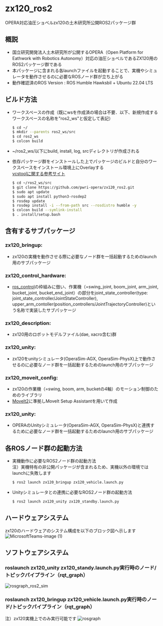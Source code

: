 # zx120_ros2
OPERA対応油圧ショベルzx120の土木研究所公開ROS2パッケージ群

## 概説
- 国立研究開発法人土木研究所が公開するOPERA（Open Platform for Eathwork with Robotics Autonomy）対応の油圧ショベルであるZX120用のROS2パッケージ群である
- 本パッケージに含まれる各launchファイルを起動することで、実機やシミュレータを動作させるのに必要なROSノード群が立ち上がる
- 動作確認済のROS Version : ROS Humble Hawksbil + Ubuntu 22.04 LTS

## ビルド方法
- ワークスペースの作成（既にwsを作成済の場合は不要．以下、新規作成するワークスペースの名称を"ros2_ws"と仮定して表記）
  ```bash
  $ cd ~/
  $ mkdir --parents ros2_ws/src
  $ cd ros2_ws
  $ colcon build 
  ```
- ~/ros2_ws/以下にbuild, install, log, srcディレクトリが作成される

- 依存パッケージ群をインストールした上でパッケージのビルドと自分のワークスペースをインストール環境上にOverlayする  
  [vcstoolに関する参考サイト](https://qiita.com/strv/items/dbde72e20a8efe62ef95)
  ```bash
  $ cd ~/ros2_ws/src
  $ git clone https://github.com/pwri-opera/zx120_ros2.git
  $ sudo apt update
  $ sudo apt install python3-rosdep2 
  $ rosdep update
  $ rosdep install -i --from-path src --rosdistro humble -y 
  $ colcon build --symlink-install 
  $ . install/setup.bash
  ```

## 含有するサブパッケージ
### zx120_bringup:
- zx120の実機を動作させる際に必要なノード群を一括起動するためのlaunch用のサブパッケージ

### zx120_control_hardware:
- [ros_control](http://wiki.ros.org/ros_control)の枠組みに倣い、作業機（=swing_joint, boom_joint, arm_joint, bucket_joint, bucket_end_joint）の部分をjoint_state_controller(type: joint_state_controller/JointStateController), upper_arm_contoller(position_controllers/JointTrajectoryController)という名称で実装したサブパッケージ

### zx120_description:
- zx120用のロボットモデルファイル(dae, xacro含む)群

### zx120_unity:
- zx120をunityシミュレータ(OperaSim-AGX, OperaSim-PhysX)上で動作させるのに必要なノード群を一括起動するためのlaunch用のサブパッケージ

### zx120_moveit_config:
- zx120の作業機（=swing, boom, arm, bucketの4軸）のモーション制御のためのライブラリ
- [MoveIt2](https://moveit.ros.org/)に準拠しMoveIt Setup Assistantを用いて作成

### zx120_unity:
- OPERAのUnityシミュレータ(OperaSim-AGX, OperaSim-PhysX)と連携するために必要なノード群を一括起動するためのlaunch用のサブパッケージ

## 各ROSノード群の起動方法
- 実機動作に必要なROS2ノード群の起動方法  
注）実機特有の非公開パッケージが含まれるため、実機以外の環境ではlaunchに失敗します
  ```bash
  $ ros2 launch zx120_bringup zx120_vehicle.launch.py
  ```
- Unityシミュレータとの連携に必要なROS2ノード群の起動方法
  ```bash
  $ ros2 launch zx120_unity zx120_standby.launch.py
  ```

## ハードウェアシステム
zx120のハードウェアのシステム構成を以下のブロック図へ示します
![MicrosoftTeams-image (1)](https://github.com/pwri-opera/zx120_ros2/assets/24404939/a49534cc-13b1-461f-9368-152daabae51e)

## ソフトウェアシステム
### roslaunch zx120_unity zx120_standy.launch.py実行時のノード/トピックパイプライン（rqt_graph）
![rosgraph_ros2_sim](https://github.com/pwri-opera/zx120_ros2/assets/24404939/1192aea7-bae1-4220-b8fc-18c0c0e2e3b1)

### roslaunch zx120_bringup zx120_vehicle.launch.py実行時のノード/トピックパイプライン（rqt_graph）  
注）zx120実機上でのみ実行可能です
![rosgraph](https://github.com/pwri-opera/zx120_ros2/assets/24404939/7cb2ddb1-da25-43c3-8b22-58f838081da4)

